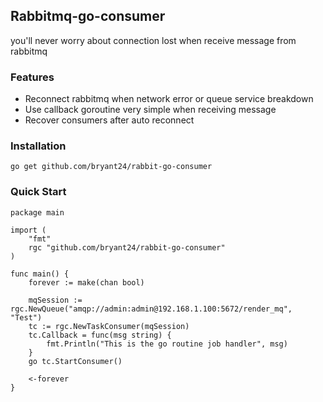 ## Rabbitmq-go-consumer

you'll never worry about connection lost when receive message from rabbitmq

### Features

- Reconnect rabbitmq when network error or queue service breakdown
- Use callback goroutine very simple when receiving message
- Recover consumers after auto reconnect

### Installation

```
go get github.com/bryant24/rabbit-go-consumer
```




### Quick Start

```
package main

import (
	"fmt"
	rgc "github.com/bryant24/rabbit-go-consumer"
)

func main() {
	forever := make(chan bool)

	mqSession := rgc.NewQueue("amqp://admin:admin@192.168.1.100:5672/render_mq", "Test")
	tc := rgc.NewTaskConsumer(mqSession)
	tc.Callback = func(msg string) {
		fmt.Println("This is the go routine job handler", msg)
	}
	go tc.StartConsumer()

	<-forever
}



```
